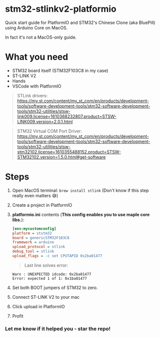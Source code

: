 # stm32-stlinkv2-platformio
Quick start guide for PlatformIO and STM32's Chinese Clone (aka BluePill) using Arduino Core on MacOS.

In fact it's not a MacOS-only guide.

# What you need
* STM32 board itself (STM32F103C8 in my case)
* ST-LINK V2
* Hands
* VSCode with PlatformIO

> STLink drivers: https://my.st.com/content/my_st_com/en/products/development-tools/software-development-tools/stm32-software-development-tools/stm32-utilities/stsw-link009.license=1610368232807.product=STSW-LINK009.version=2.0.1.html

> STM32 Virtual COM Port Driver: https://my.st.com/content/my_st_com/en/products/development-tools/software-development-tools/stm32-software-development-tools/stm32-utilities/stsw-stm32102.license=1610355488152.product=STSW-STM32102.version=1.5.0.html#get-software

# Steps
1. Open MacOS terminal: `brew install stlink` (Don't know if this step really even matters 😅)
1. Create a project in PlatformIO
1. **platformio.ini** contents (**This config enables you to use maple core libs.**):
    ```cfg
    [env:mycustomconfig]
    platform = ststm32
    board = genericSTM32F103C8
    framework = arduino
    upload_protocol = stlink
    debug_tool = stlink
    upload_flags = -c set CPUTAPID 0x2ba01477
    ```
    
    > Last line solves error:
    ```
    Warn : UNEXPECTED idcode: 0x2ba01477
    Error: expected 1 of 1: 0x1ba01477
    ```
1. Set both BOOT jumpers of STM32 to zero.
1. Connect ST-LINK V2 to your mac
1. Click upload in PlatformIO
1. Profit

### Let me know if it helped you - star the repo!
